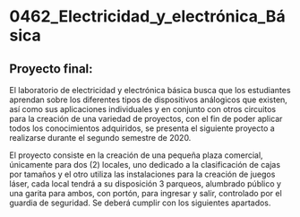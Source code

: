 # 0462_Electricidad_y_electrónica_Básica

## Proyecto final:

El laboratorio de electricidad y electrónica básica
busca que los estudiantes aprendan sobre los diferentes tipos
de dispositivos análogicos que existen, así como sus aplicaciones
individuales y en conjunto con otros circuitos para la creación
de una variedad de proyectos, con el fin de poder aplicar todos
los conocimientos adquiridos, se presenta el siguiente proyecto a
realizarse durante el segundo semestre de 2020.

El proyecto consiste en la creación de una pequeña plaza
comercial, únicamente para dos (2) locales, uno dedicado
a la clasificación de cajas por tamaños y el otro utiliza las
instalaciones para la creación de juegos láser, cada local
tendrá a su disposición 3 parqueos, alumbrado público y
una garita para ambos, con portón, para ingresar y salir,
controlado por el guardia de seguridad. Se deberá cumplir
con los siguientes apartados.

